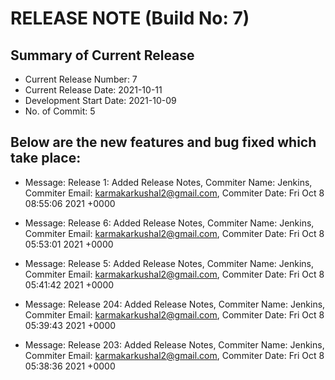 # RELEASE NOTE (Build No: 7) #
## Summary of Current Release ##
* Current Release Number: 7
* Current Release Date: 2021-10-11
* Development Start Date: 2021-10-09
* No. of Commit: 5
## Below are the new features and bug fixed which take place:  ##
* Message: Release 1: Added Release Notes, Commiter Name: Jenkins, Commiter Email: karmakarkushal2@gmail.com, Commiter Date: Fri Oct 8 08:55:06 2021 +0000

 * Message: Release 6: Added Release Notes, Commiter Name: Jenkins, Commiter Email: karmakarkushal2@gmail.com, Commiter Date: Fri Oct 8 05:53:01 2021 +0000

 * Message: Release 5: Added Release Notes, Commiter Name: Jenkins, Commiter Email: karmakarkushal2@gmail.com, Commiter Date: Fri Oct 8 05:41:42 2021 +0000

 * Message: Release 204: Added Release Notes, Commiter Name: Jenkins, Commiter Email: karmakarkushal2@gmail.com, Commiter Date: Fri Oct 8 05:39:43 2021 +0000

 * Message: Release 203: Added Release Notes, Commiter Name: Jenkins, Commiter Email: karmakarkushal2@gmail.com, Commiter Date: Fri Oct 8 05:38:36 2021 +0000